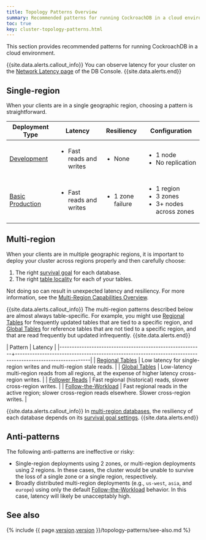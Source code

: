 ```yaml
---
title: Topology Patterns Overview
summary: Recommended patterns for running CockroachDB in a cloud environment.
toc: true
key: cluster-topology-patterns.html
---
```


This section provides recommended patterns for running CockroachDB in a cloud environment.

{{site.data.alerts.callout_info}}
You can observe latency for your cluster on the [Network Latency page](ui-network-latency-page.html) of the DB Console.
{{site.data.alerts.end}}

## Single-region

When your clients are in a single geographic region, choosing a pattern is straightforward.

Deployment Type | Latency | Resiliency | Configuration
--------|---------|------------|--------------
[Development](topology-development.html) | <ul><li>Fast reads and writes</li></ul> | <ul><li>None</li></ul> | <ul><li>1 node</li><li>No replication</li></ul>
[Basic Production](topology-basic-production.html) | <ul><li>Fast reads and writes</li></ul> | <ul><li>1 zone failure</li></ul> | <ul><li>1 region</li><li>3 zones</li><li>3+ nodes across zones</li></ul>

## Multi-region

When your clients are in multiple geographic regions, it is important to deploy your cluster across regions properly and then carefully choose:

1. The right [survival goal](multiregion-overview.html#survival-goals) for each database.
1. The right [table locality](multiregion-overview.html#table-locality) for each of your tables.

Not doing so can result in unexpected latency and resiliency.  For more information, see the [Multi-Region Capabilities Overview](multiregion-overview.html).

{{site.data.alerts.callout_info}}
The multi-region patterns described below are almost always table-specific. For example, you might use [Regional Tables](regional-tables.html) for frequently updated tables that are tied to a specific region, and [Global Tables](global-tables.html) for reference tables that are not tied to a specific region, and that are read frequently but updated infrequently.
{{site.data.alerts.end}}

| Pattern                                                  | Latency                                                                                                    |
|----------------------------------------------------------+------------------------------------------------------------------------------------------------------------|
| [Regional Tables](regional-tables.html)                  | Low latency for single-region writes and multi-region stale reads.                                         |
| [Global Tables](global-tables.html)                      | Low-latency multi-region reads from all regions, at the expense of higher latency cross-region writes.     |
| [Follower Reads](topology-follower-reads.html)           | Fast regional (historical) reads, slower cross-region writes.                                              |
| [Follow-the-Workload](topology-follow-the-workload.html) | Fast regional reads in the active region; slower cross-region reads elsewhere. Slower cross-region writes. |

{{site.data.alerts.callout_info}}
In [multi-region databases](multiregion-overview.html), the resiliency of each database depends on its [survival goal settings](multiregion-overview.html#survival-goals).
{{site.data.alerts.end}}

## Anti-patterns

The following anti-patterns are ineffective or risky:

- Single-region deployments using 2 zones, or multi-region deployments using 2 regions. In these cases, the cluster would be unable to survive the loss of a single zone or a single region, respectively.
- Broadly distributed multi-region deployments (e.g., `us-west`, `asia`, and `europe`) using only the default [Follow-the-Workload](topology-follow-the-workload.html) behavior. In this case, latency will likely be unacceptably high.

## See also

{% include {{ page.[version](cluster-settings.html#setting-version).[version](cluster-settings.html#setting-version) }}/topology-patterns/see-also.md %}
